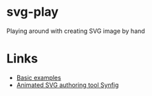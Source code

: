svg-play
========

Playing around with creating SVG image by hand

# Links
* [Basic examples](http://www.w3schools.com/svg/svg_examples.asp)
* [Animated SVG authoring tool Synfig](https://www.youtube.com/watch?v=zYA4gYho5vo)
